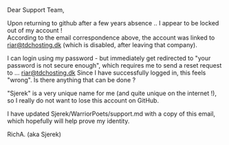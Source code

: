 Dear Support Team,   

Upon returning to github after a few years absence .. I appear to be locked out of my account !   
According to the email correspondence above, the account was linked to riar@tdchosting.dk (which is disabled, after leaving that company).   

I can login using my password - but immediately get redirected to "your password is not secure enough", which requires me to send a reset request to ... riar@tdchosting.dk
Since I have successfully logged in, this feels "wrong". Is there anything that can be done ?   

"Sjerek" is a very unique name for me (and quite unique on the internet !), so I really do not want to lose this account on GitHub.   

I have updated Sjerek/WarriorPoets/support.md with a copy of this email, which hopefully will help prove my identity.

RichA. (aka Sjerek)
